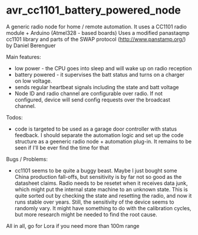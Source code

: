 # avr_cc1101_battery_powered_node

A generic radio node for home / remote automation. 
It uses a CC1101 radio module + Arduino (Atmel328 - based boards)
Uses a modified panastaqmp cc1101 library and parts of the SWAP protocol (http://www.panstamp.org/) by Daniel Berenguer

Main features:
* low power - the CPU goes into sleep and will wake up on radio reception 
* battery powered - it supervises the batt status and turns on a charger on low voltage. 
* sends regular heartbeat signals including the state and batt voltage
* Node ID and radio channel are configurable over radio. If not configured, device will send config requests over the broadcast channel.  


Todos:

* code is targeted to be used as a garage door controller with status feedback. I should separate the automation logic and set up the code structure as a geeneric  radio node + automation plug-in. It remains to be seen if I'll be ever find the time for that

Bugs / Problems:

* cc1101 seems to be quite a buggy beast. Maybe I just bought some China production fall-offs, but sensitivity is by far not so good as the datasheet claims.
 Radio needs to be resetet when it receives data junk, which might put the internal state machine to an unknown state. This is quite sorted out by checking the state and resetting the radio, and now it runs stable over years. Still, the sensitivity of the device seems to randomly vary. It might have something to do with the calibration cycles, but more research might be needed to find the root cause. 

 All in all, go for Lora if you need more than 100m range